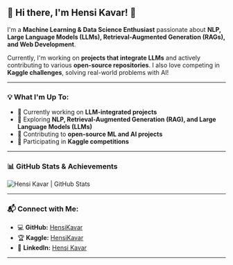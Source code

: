 ## 🚀 Hi there, I'm Hensi Kavar! 👋

I'm a **Machine Learning & Data Science Enthusiast** passionate about **NLP, Large Language Models (LLMs), Retrieval-Augmented Generation (RAGs), and Web Development**.  

Currently, I'm working on **projects that integrate LLMs** and actively contributing to various **open-source repositories**. I also love competing in **Kaggle challenges**, solving real-world problems with AI!  

---

### 💡 What I'm Up To:
- 🔭 Currently working on **LLM-integrated projects**
- 🌱 Exploring **NLP, Retrieval-Augmented Generation (RAG), and Large Language Models (LLMs)**
- 🚀 Contributing to **open-source ML and AI projects**
- 🎯 Participating in **Kaggle competitions**

---

### 📊 GitHub Stats & Achievements
<img align="center" src="https://github-readme-stats.vercel.app/api?username=hensikavar&show_icons=true&theme=dark" alt="Hensi Kavar | GitHub Stats" />

---

### 📬 Connect with Me:
- 💻 **GitHub:** [HensiKavar](https://github.com/hensikavar)
- 🏆 **Kaggle:** [HensiKavar](https://www.kaggle.com/hensikavar)
- 💼 **LinkedIn:** [Hensi Kavar](https://www.linkedin.com/in/hensikavar)

---
